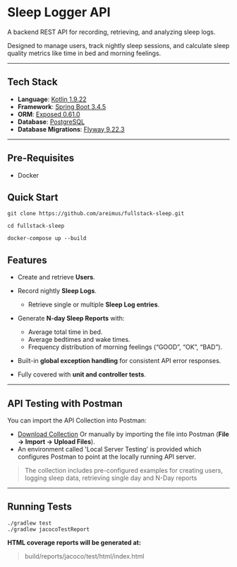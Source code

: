 # **Sleep Logger API**



A backend REST API for recording, retrieving, and analyzing sleep logs.

Designed to manage users, track nightly sleep sessions, and calculate sleep quality metrics like time in bed and morning feelings.

----------


## **Tech Stack**

-   **Language**: [Kotlin 1.9.22](https://kotlinlang.org/)
-   **Framework**: [Spring Boot 3.4.5](https://spring.io/projects/spring-boot)
-   **ORM**: [Exposed 0.61.0](https://github.com/JetBrains/Exposed)
-   **Database**: [PostgreSQL](https://www.postgresql.org/)
-   **Database Migrations**: [Flyway 9.22.3](https://flywaydb.org/)

----------

## **Pre-Requisites**
- Docker

## **Quick Start**
``
git clone https://github.com/areimus/fullstack-sleep.git
``

``
cd fullstack-sleep
``

``
docker-compose up --build
``

## **Features**

- Create and retrieve **Users**.
- Record nightly **Sleep Logs**.
  - Retrieve single or multiple **Sleep Log entries**.

- Generate **N-day Sleep Reports** with:
  - Average total time in bed.
  - Average bedtimes and wake times.
  - Frequency distribution of morning feelings (“GOOD”, “OK”, “BAD”).

-   Built-in **global exception handling** for consistent API error responses.
-   Fully covered with **unit and controller tests**.


----------

## **API Testing with Postman**
You can import the API Collection into Postman:

- [Download Collection](./postman/sleep-api.postman_collection.json)
  Or manually by importing the file into Postman (**File → Import → Upload Files**).
- An environment called 'Local Server Testing' is provided which configures Postman to point at the locally running API server.


> The collection includes pre-configured examples for creating users, logging sleep data, retrieving single day and N-Day reports

----------

## **Running Tests**
```
./gradlew test 
./gradlew jacocoTestReport
```

**HTML coverage reports will be generated at:**
>build/reports/jacoco/test/html/index.html